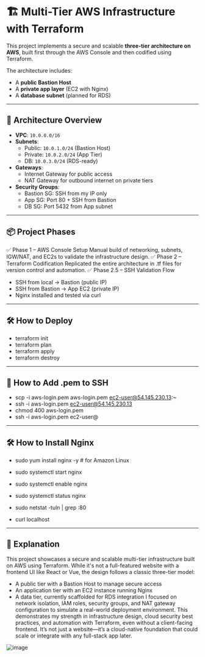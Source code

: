 # 🏗️ Multi-Tier AWS Infrastructure with Terraform

This project implements a secure and scalable **three-tier architecture on AWS**, built first through the AWS Console and then codified using Terraform.

The architecture includes:
- A **public Bastion Host**
- A **private app layer** (EC2 with Nginx)
- A **database subnet** (planned for RDS)

---

## 🚀 Architecture Overview

- **VPC**: `10.0.0.0/16`
- **Subnets**:
  - Public: `10.0.1.0/24` (Bastion Host)
  - Private: `10.0.2.0/24` (App Tier)
  - DB: `10.0.3.0/24` (RDS-ready)
- **Gateways**:
  - Internet Gateway for public access
  - NAT Gateway for outbound internet on private tiers
- **Security Groups**:
  - Bastion SG: SSH from my IP only
  - App SG: Port 80 + SSH from Bastion
  - DB SG: Port 5432 from App subnet

---

## 📦 Project Phases
✅ Phase 1 – AWS Console Setup
Manual build of networking, subnets, IGW/NAT, and EC2s to validate the infrastructure design.
✅ Phase 2 – Terraform Codification
Replicated the entire architecture in .tf files for version control and automation.
✅ Phase 2.5 – SSH Validation Flow
- SSH from local → Bastion (public IP)
- SSH from Bastion → App EC2 (private IP)
- Nginx installed and tested via curl
  
---

## 🛠️ How to Deploy
- terraform init
- terraform plan
- terraform apply
- terraform destroy

---

## 🔐 How to Add .pem to SSH
- scp -i aws-login.pem aws-login.pem ec2-user@54.145.230.13:~
- ssh -i aws-login.pem ec2-user@54.145.230.13
- chmod 400 aws-login.pem
- ssh -i aws-login.pem ec2-user@<Private-EC2-IP>

---

## 🛠️ How to Install Nginx
- sudo yum install nginx -y       # for Amazon Linux
- sudo systemctl start nginx
- sudo systemctl enable nginx

- sudo systemctl status nginx
- sudo netstat -tuln | grep :80
- curl localhost

---

## 📘 Explanation

This project showcases a secure and scalable multi-tier infrastructure built on AWS using Terraform.
While it's not a full-featured website with a frontend UI like React or Vue, the design follows a classic three-tier model:
- A public tier with a Bastion Host to manage secure access
- An application tier with an EC2 instance running Nginx
- A data tier, currently scaffolded for RDS integration
I focused on network isolation, IAM roles, security groups, and NAT gateway configuration to simulate a real-world deployment environment.
This demonstrates my strength in infrastructure design, cloud security best practices, and automation with Terraform, even without a client-facing frontend. It’s not just a website—it’s a cloud-native foundation that could scale or integrate with any full-stack app later.

![image](https://github.com/user-attachments/assets/cf7743c0-a3b1-4def-b8b9-91356cf2dd93)


